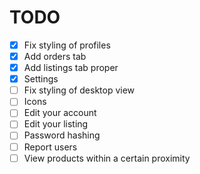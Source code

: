 # TODO

* [x] Fix styling of profiles
* [x] Add orders tab
* [x] Add listings tab proper
* [x] Settings
* [ ] Fix styling of desktop view
* [ ] Icons
* [ ] Edit your account
* [ ] Edit your listing
* [ ] Password hashing
* [ ] Report users
* [ ] View products within a certain proximity